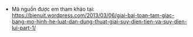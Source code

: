 - Mã nguồn được em tham khảo tại:
https://bienuit.wordpress.com/2013/03/06/giai-bai-toan-tam-giac-bang-mo-hinh-he-luat-dan-dung-thuat-giai-suy-dien-tien-va-suy-dien-lui-part-1/
